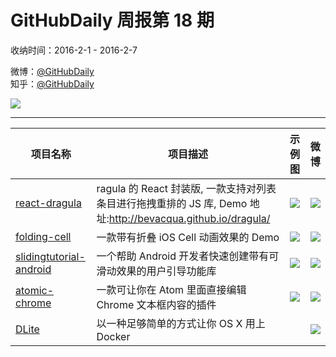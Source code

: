 # GitHubDaily 周报第 18 期

收纳时间：2016-2-1 - 2016-2-7

微博：[@GitHubDaily](https://weibo.com/GitHubDaily)    
知乎：[@GitHubDaily](https://www.zhihu.com/people/githubdaily)

![](https://raw.githubusercontent.com/GitHubDaily/GitHubDaily/master/assets/weixin.png)

---

项目名称 | 项目描述 | 示例图 | 微博
--- | --- | --- | ---
[react-dragula](status.github_url) | ragula 的 React 封装版, 一款支持对列表条目进行拖拽重排的 JS 库, Demo 地址:http://bevacqua.github.io/dragula/ | ![](http://ww2.sinaimg.cn/large/006fiYtfjw1f0pvwa190zj31kw1a9dt5.jpg) | [![](https://raw.githubusercontent.com/GitHubDaily/GitHubDaily/master/assets/sina_logo.png)](https://weibo.com/5722964389/DgCCI61Et)
[folding-cell](status.github_url) | 一款带有折叠 iOS Cell 动画效果的 Demo | ![](http://ww1.sinaimg.cn/large/006fiYtfjw1f0ot8m1w9lg30m80gonpg.gif) | [![](https://raw.githubusercontent.com/GitHubDaily/GitHubDaily/master/assets/sina_logo.png)](https://weibo.com/5722964389/DgtRQlQGK)
[slidingtutorial-android](status.github_url) | 一个帮助 Android 开发者快速创建带有可滑动效果的用户引导功能库 | ![](http://ww4.sinaimg.cn/large/006fiYtfjw1f0nkqelp1hg30gm0cgnpf.gif) | [![](https://raw.githubusercontent.com/GitHubDaily/GitHubDaily/master/assets/sina_logo.png)](https://weibo.com/5722964389/DgjMSbMIM)
[atomic-chrome](status.github_url) | 一款可让你在 Atom 里面直接编辑 Chrome 文本框内容的插件 | ![](http://ww3.sinaimg.cn/large/006fiYtfjw1f0mdyav8dng31hc0u0n41.gif) | [![](https://raw.githubusercontent.com/GitHubDaily/GitHubDaily/master/assets/sina_logo.png)](https://weibo.com/5722964389/Dga62pE0w)
[DLite](status.github_url) | 以一种足够简单的方式让你 OS X 用上 Docker | ![]() | [![](https://raw.githubusercontent.com/GitHubDaily/GitHubDaily/master/assets/sina_logo.png)](https://weibo.com/5722964389/DfRh8sQmm)
